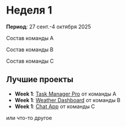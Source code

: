 # Неделя 1
**Период**: 27 сент.-4 октября 2025  

Состав команды А

Состав команды B

Состав команды С

## Лучшие проекты

- **Week 1**: [Task Manager Pro](./week_01/team_alpha/) от команды A
- **Week 1**: [Weather Dashboard](./week_01/team_beta/) от команды B
- **Week 1**: [Chat App](./week_01/team_gamma/) от команды C


или что-то другое
